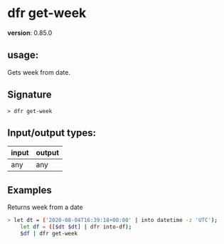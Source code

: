 # dfr get-week

**version**: 0.85.0

## **usage**:

Gets week from date.

## Signature

`> dfr get-week `

## Input/output types:

| input | output |
| ----- | ------ |
| any   | any    |

## Examples

Returns week from a date

```bash
> let dt = ('2020-08-04T16:39:18+00:00' | into datetime -z 'UTC');
    let df = ([$dt $dt] | dfr into-df);
    $df | dfr get-week
```

